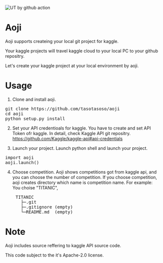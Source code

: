 ![UT by github action](https://github.com/tasotasoso/aoji/workflows/Python%20package/badge.svg)

# Aoji

Aoji supports createing your local git project for kaggle.

Your kaggle projects will travel kaggle cloud to your local PC to your github repositry.

Let's create your kaggle project at your local environment by aoji.

# Usage

1. Clone and install aoji.
<pre>
git clone https://github.com/tasotasoso/aoji
cd aoji
python setup.py install
</pre>

2. Set your API credentioals for kaggle.
You have to create and set API Token ofr kaggle.
In detail, check Kaggle API git repositry.
https://github.com/Kaggle/kaggle-api#api-credentials 

3. Launch your project.
Launch python shell and launch your project.
<pre>
import aoji
aoji.launch()
</pre>

4. Choose competition.
Aoji shows competitions got from kaggle api, and you can choose the number of competition.
If you choose competition, aoji creates directory which name is competition name.
For example:
You choise "TITANIC",
<pre>
    TITANIC
      ├─.git
      ├─.gitignore (empty)
      └─README.md  (empty)
</pre>

# Note

Aoji includes source reffering to kaggle API source code.

This code subject to the it's Apache-2.0 license.

